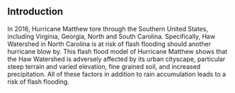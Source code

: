 ## Introduction
In 2016, Hurricane Matthew tore through the Southern United States, including Virginia, Georgia, North and South Carolina. Specifically, Haw Watershed in North Carolina is at risk of flash flooding should another hurricane blow by. This flash flood model of Hurricane Matthew shows that the Haw Watershed is adversely affected by its urban cityscape, particular steep terrain and varied elevation, fine grained soil, and increased precipitation. All of these factors in addition to rain accumulation leads to a risk of flash flooding.
